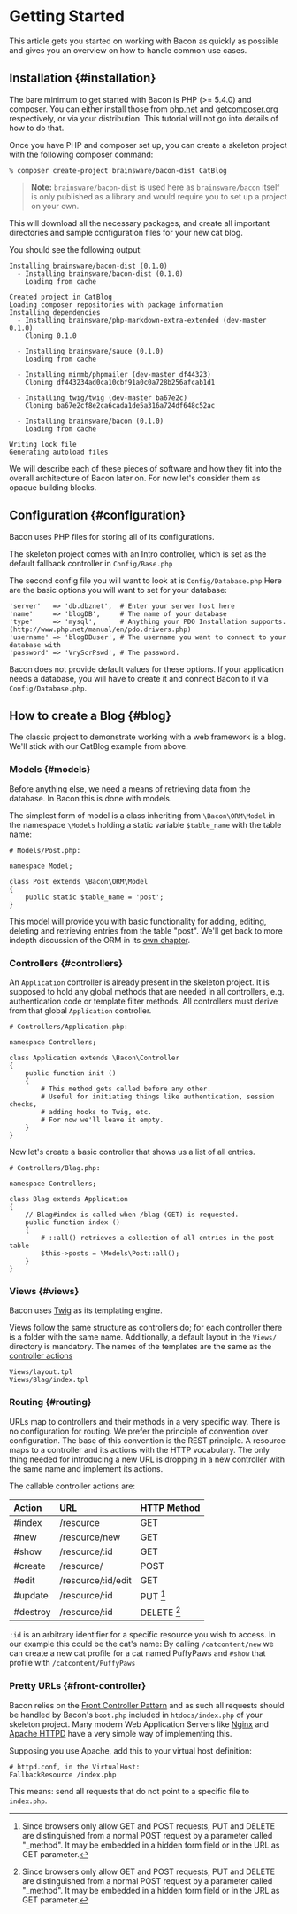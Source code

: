 # Getting Started

This article gets you started on working with Bacon as quickly as possible and gives you an overview on how to handle common use cases.

## Installation {#installation}

The bare minimum to get started with Bacon is PHP (>= 5.4.0) and composer. You can either install those from [php.net](http://php.net/) and [getcomposer.org](http://getcomposer.org/) respectively, or via your distribution.
This tutorial will not go into details of how to do that.

Once you have PHP and composer set up, you can create a skeleton project with the following composer command:

```
% composer create-project brainsware/bacon-dist CatBlog
```

> **Note:** `brainsware/bacon-dist` is used here as `brainsware/bacon` itself is only published as a library and would require you to set up a project on your own. 

This will download all the necessary packages, and create all important directories and sample configuration files for your new cat blog.

You should see the following output:
```
Installing brainsware/bacon-dist (0.1.0)
  - Installing brainsware/bacon-dist (0.1.0)
    Loading from cache

Created project in CatBlog
Loading composer repositories with package information
Installing dependencies
  - Installing brainsware/php-markdown-extra-extended (dev-master 0.1.0)
    Cloning 0.1.0

  - Installing brainsware/sauce (0.1.0)
    Loading from cache

  - Installing minmb/phpmailer (dev-master df44323)
    Cloning df443234ad0ca10cbf91a0c0a728b256afcab1d1

  - Installing twig/twig (dev-master ba67e2c)
    Cloning ba67e2cf8e2ca6cada1de5a316a724df648c52ac

  - Installing brainsware/bacon (0.1.0)
    Loading from cache

Writing lock file
Generating autoload files
```

We will describe each of these pieces of software and how they fit into the overall architecture of Bacon later on. For now let's consider them as opaque building blocks.

## Configuration {#configuration}

Bacon uses PHP files for storing all of its configurations.

The skeleton project comes with an Intro controller, which is set as the default fallback controller in `Config/Base.php`

The second config file you will want to look at is `Config/Database.php`
Here are the basic options you will want to set for your database:

```
'server'   => 'db.dbznet',  # Enter your server host here
'name'     => 'blogDB',     # The name of your database
'type'     => 'mysql',      # Anything your PDO Installation supports. (http://www.php.net/manual/en/pdo.drivers.php)
'username' => 'blogDBuser', # The username you want to connect to your database with
'password' => 'VryScrPswd', # The password.
```

Bacon does not provide default values for these options. If your application needs a database, you will have to create it and connect Bacon to it via `Config/Database.php`.

## How to create a Blog {#blog}

The classic project to demonstrate working with a web framework is a blog. We'll stick with our CatBlog example from above.

### Models {#models}

Before anything else, we need a means of retrieving data from the database. In Bacon this is done with models.

The simplest form of model is a class inheriting from `\Bacon\ORM\Model` in the namespace `\Models` holding a static variable `$table_name` with the table name:

```
# Models/Post.php:

namespace Model;

class Post extends \Bacon\ORM\Model
{
	public static $table_name = 'post';
}
```

This model will provide you with basic functionality for adding, editing, deleting and retrieving entries from the table "post". We'll get back to more indepth discussion of the ORM in its [own chapter](/articles/orm).

### Controllers {#controllers}

An `Application` controller is already present in the skeleton project. It is supposed to hold any global methods that are needed in all controllers, e.g. authentication code or template filter methods. All controllers must derive from that global `Application` controller.

```
# Controllers/Application.php:

namespace Controllers;

class Application extends \Bacon\Controller
{
	public function init ()
	{
		# This method gets called before any other.
		# Useful for initiating things like authentication, session checks,
		# adding hooks to Twig, etc.
		# For now we'll leave it empty.
	}
}
```

Now let's create a basic controller that shows us a list of all entries.

```
# Controllers/Blag.php:

namespace Controllers;

class Blag extends Application
{
	// Blag#index is called when /blag (GET) is requested.
	public function index ()
	{
		# ::all() retrieves a collection of all entries in the post table
		$this->posts = \Models\Post::all();
	}
}
```

### Views {#views}

Bacon uses [Twig](http://twig.sensiolabs.org/) as its templating engine.

Views follow the same structure as controllers do; for each controller there is a folder with the same name. Additionally, a default layout in the `Views/` directory is mandatory. The names of the templates are the same as the [controller actions](#routing)

```
Views/layout.tpl
Views/Blag/index.tpl
```



### Routing {#routing}

URLs map to controllers and their methods in a very specific way. There is no configuration for routing. We prefer the principle of convention over configuration. The base of this convention is the REST principle. A resource maps to a controller and its actions with the HTTP vocabulary. The only thing needed for introducing a new URL is dropping in a new controller with the same name and implement its actions.

The callable controller actions are:

| Action   | URL                | HTTP Method |
|:---------|:-------------------|:------------|
| #index   | /resource          | GET         |
| #new     | /resource/new      | GET         |
| #show    | /resource/:id      | GET         |
| #create  | /resource/         | POST        |
| #edit    | /resource/:id/edit | GET         |
| #update  | /resource/:id      | PUT [^1]    |
| #destroy | /resource/:id      | DELETE [^1] |

`:id` is an arbitrary identifier for a specific resource you wish to access. In our example this could be the cat's name: By calling `/catcontent/new` we can create a new cat profile for a cat named PuffyPaws and `#show` that profile with `/catcontent/PuffyPaws`

[^1]: Since browsers only allow GET and POST requests, PUT and DELETE are distinguished from a normal POST request by a parameter called "_method". It may be embedded in a hidden form field or in the URL as GET parameter.

### Pretty URLs {#front-controller}

Bacon relies on the [Front Controller Pattern](https://en.wikipedia.org/wiki/Front_Controller_pattern) and as such all requests should be handled by Bacon's `boot.php` included in `htdocs/index.php` of your skeleton project. Many modern Web Application Servers like [Nginx](http://wiki.nginx.org/Pitfalls#Front_Controller_Pattern_based_packages) and [Apache HTTPD](http://httpd.apache.org/docs/current/mod/mod_dir.html#fallbackresource) have a very simple way of implementing this.

Supposing you use Apache, add this to your virtual host definition:

```
# httpd.conf, in the VirtualHost:
FallbackResource /index.php
```

This means: send all requests that do not point to a specific file to `index.php`.
